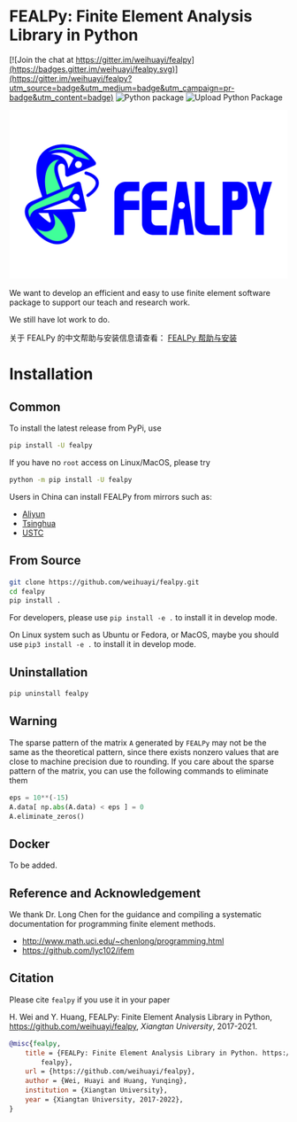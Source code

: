 # FEALPy: Finite Element Analysis Library in Python

[![Join the chat at https://gitter.im/weihuayi/fealpy](https://badges.gitter.im/weihuayi/fealpy.svg)](https://gitter.im/weihuayi/fealpy?utm_source=badge&utm_medium=badge&utm_campaign=pr-badge&utm_content=badge)
![Python package](https://github.com/weihuayi/fealpy/workflows/Python%20package/badge.svg)
![Upload Python Package](https://github.com/weihuayi/fealpy/workflows/Upload%20Python%20Package/badge.svg)

![](./FEALPY.png)

We want to develop an efficient and easy to use finite element software
package to support our teach and research work. 

We still have lot work to do. 

关于 FEALPy 的中文帮助与安装信息请查看：
[FEALPy 帮助与安装](https://www.weihuayi.cn/fealpy/docs/zh/start/fealpy-install)

# Installation

## Common

To install the latest release from PyPi, use
```bash
pip install -U fealpy
``` 

If you have no `root` access on Linux/MacOS, please try 
```bash
python -m pip install -U fealpy
```

Users in China can install FEALPy from mirrors such as:
- [Aliyun](https://developer.aliyun.com/mirror/pypi)
- [Tsinghua](https://mirrors.tuna.tsinghua.edu.cn/help/pypi/)
- [USTC](https://lug.ustc.edu.cn/wiki/mirrors/help/pypi)

## From Source

```bash
git clone https://github.com/weihuayi/fealpy.git
cd fealpy
pip install .
```

For developers, please use `pip install -e .` to install it in develop mode.

On Linux system such as Ubuntu or Fedora, or MacOS, maybe you should use `pip3 install -e .` to install it in
develop mode.

## Uninstallation

```bash
pip uninstall fealpy
```

## Warning 
The sparse pattern of the matrix `A` generated by `FEALPy` may not be the same as the theoretical pattern, since there exists nonzero values that are close to machine precision due to rounding. If you care about the sparse pattern of the matrix, you can use the following commands to eliminate them
```python
eps = 10**(-15)
A.data[ np.abs(A.data) < eps ] = 0
A.eliminate_zeros()
```

## Docker

To be added.

## Reference and Acknowledgement

We thank Dr. Long Chen for the guidance and compiling a systematic documentation for programming finite element methods.
* http://www.math.uci.edu/~chenlong/programming.html
* https://github.com/lyc102/ifem


## Citation

Please cite `fealpy` if you use it in your paper

H. Wei and Y. Huang, FEALPy: Finite Element Analysis Library in Python, https://github.com/weihuayi/fealpy, *Xiangtan University*, 2017-2021.

```bibtex
@misc{fealpy,
	title = {FEALPy: Finite Element Analysis Library in Python. https://github.com/weihuayi/
        fealpy},
	url = {https://github.com/weihuayi/fealpy},
	author = {Wei, Huayi and Huang, Yunqing},
    institution = {Xiangtan University},
	year = {Xiangtan University, 2017-2022},
}
```



